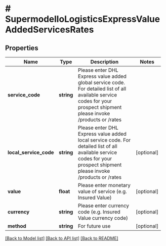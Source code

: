 # # SupermodelIoLogisticsExpressValueAddedServicesRates

## Properties

Name | Type | Description | Notes
------------ | ------------- | ------------- | -------------
**service_code** | **string** | Please enter DHL Express value added global service code. For detailed list of all available service codes for your prospect shipment please invoke /products or /rates |
**local_service_code** | **string** | Please enter DHL Express value added local service code. For detailed list of all available service codes for your prospect shipment please invoke /products or /rates | [optional]
**value** | **float** | Please enter monetary value of service (e.g. Insured Value) | [optional]
**currency** | **string** | Please enter currency code (e.g. Insured Value currency code) | [optional]
**method** | **string** | For future use | [optional]

[[Back to Model list]](../../README.md#models) [[Back to API list]](../../README.md#endpoints) [[Back to README]](../../README.md)

